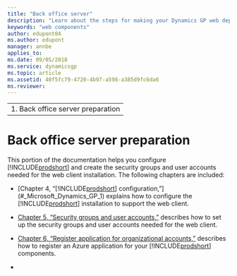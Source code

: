 ```yaml
---
title: "Back office server"
description: "Learn about the steps for making your Dynamics GP web deployment more secure."
keywords: "web components"
author: edupont04
ms.author: edupont
manager: annbe
applies_to: 
ms.date: 09/05/2018
ms.service: dynamicsgp
ms.topic: article
ms.assetid: 40f5fc79-4720-4b97-a598-a385d9fc6da6
ms.reviewer: 
---
```

|                                    |
|------------------------------------|
| 1.  Back office server preparation |

<span id="_Toc498953282" class="anchor"></span>

# Back office server preparation

This portion of the documentation helps you configure [!INCLUDE[prodshort](../includes/prodshort.md)] and create the security groups and user accounts needed for the web client installation. The following chapters are included:

-   [Chapter 4, “[!INCLUDE[prodshort](../includes/prodshort.md)] configuration,”](#_Microsoft_Dynamics_GP_1) explains how to configure the [!INCLUDE[prodshort](../includes/prodshort.md)] installation to support the web client.  

-   [Chapter 5, “Security groups and user accounts,”](#_Security_groups_and) describes how to set up the security groups and user accounts needed for the web client.  

-   [Chapter 6, “Register application for organizational accounts,”](#_Register_application_for) describes how to register an Azure application for your [!INCLUDE[prodshort](../includes/prodshort.md)] components.  

-   
